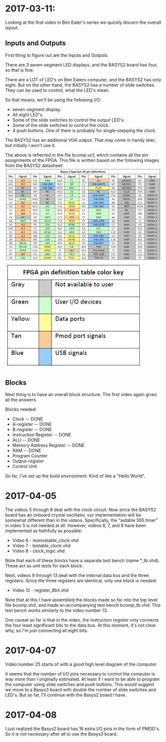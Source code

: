 # 2017-03-11:

Looking at the first video in Ben Eater's series we quickly discern the overall
layout.

## Inputs and Outputs
First thing to figure out are the Inputs and Outputs.

There are 3 seven-segment LED displays, and the BASYS2 board has four, so that
is fine.

There are a LOT of LED's on Ben Eaters computer, and the BASYS2 has only eight.
But on the other hand, the BASYS2 has a number of slide switches. They can be used to
control, what the LED's mean.

So that means, we'll be using the following I/O:
* seven-segment display.
* All eight LED's.
* Some of the slide switches to control the output LED's.
* Some of the slide switches to control the clock.
* 4 push buttons. One of them is probably for single-stepping the clock.

The BASYS2 has an additional VGA output. That may come in handy later, but
initially I won't use it.

The above is reflected in the file bcomp.ucf, which contains all the pin
assignments of the FPGA. This file is written based on the following images
from the BASYS2 datasheet:
![alt text](https://github.com/MJoergen/bcomp/blob/master/img/pins.png "")
![alt text](https://github.com/MJoergen/bcomp/blob/master/img/pins2.png "")

## Blocks
Next thing is to have an overall block structure. The first video again gives
all the answers.

Blocks needed:
* Clock  -- DONE
* A-register   -- DONE
* B-register   -- DONE
* Instruction Register  -- DONE
* ALU -- DONE
* Memory Address Register -- DONE
* RAM -- DONE
* Program Counter
* Output-register
* Control Unit

So far, I've set up the build environment. Kind of like a "Hello World".

# 2017-04-05

The videos 5 through 8 deal with the clock circuit. Now since the BASYS2 board
has an onboard crystal oscillator, our implementation will be somewhat different
than in the videos. Specifically, the "astable 555 timer" in video 5 is not needed
at all. However, videos 6, 7, and 8 have been implemented as faithfully as possible:
* Video 6 - monostable_clock.vhd
* Video 7 - bistable_clock.vhd
* Video 8 - clock_logic.vhd

Note that each of these blocks have a separate test bench (name *_tb.vhd). These act
as unit tests for each block.

Next, videos 9 through 13 deal with the internal data bus and the three registers.
Since the three registers are identical, only one block is needed:
* Video 12 - register_8bit.vhd

Note that at this I have assembled the blocks made so far into the top level
file bcomp.vhd, and made an accompanying test bench bcomp_tb.vhd. This test bench
works similarly to the video number 13.

One caveat so far is that in the video, the instruction register only connects the 
four least significant bits to the data bus. At this moment, it's not clear why,
so I'm just connecting all eight bits.

# 2017-04-07

Video number 25 starts of with a good high level diagram of the computer.

It seems that the number of I/O pins necessary to control the computer is
way more than I originally estimated. At least if I want to be
able to program the computer using slide switches and push buttons.
This would suggest we move to a Basys3 board with double the number of slide
switches and LED's. But so far, I'll continue with the Basys2 board I have.

# 2017-04-08

I just realized the Basys2 board has 16 extra I/O pins in the form of
PMOD's. So it is not necessary after all to use the Basys3 board.

